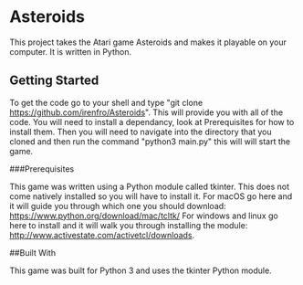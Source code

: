 # Asteroids

This project takes the Atari game Asteroids and makes it playable on your computer.  It is written in Python.

## Getting Started

To get the code go to your shell and type "git clone https://github.com/irenfro/Asteroids".  This will provide you with all of the code.  You will need to install a dependancy, look at Prerequisites for how to install them.  Then you will need to navigate into the directory that you cloned and then run the command "python3 main.py" this will will start the game.

###Prerequisites

This game was written using a Python module called tkinter. This does not come natively installed so you will have to install it.  For macOS go here and it will guide you through which one you should download: https://www.python.org/download/mac/tcltk/  For windows and linux go here to install and it will walk you through installing the module: http://www.activestate.com/activetcl/downloads.

##Built With

This game was built for Python 3 and uses the tkinter Python module.
